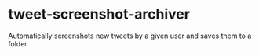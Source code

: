 # tweet-screenshot-archiver
Automatically screenshots new tweets by a given user and saves them to a folder
